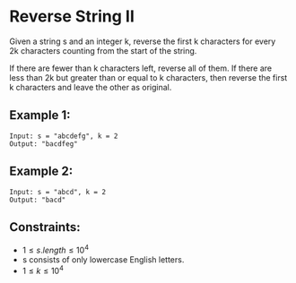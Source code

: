 # Reverse String II

Given a string s and an integer k, reverse the first k characters for every  
2k characters counting from the start of the string.

If there are fewer than k characters left, reverse all of them. If there are  
less than 2k but greater than or equal to k characters, then reverse the first  
k characters and leave the other as original.

 

## Example 1:

    Input: s = "abcdefg", k = 2
    Output: "bacdfeg"

## Example 2:

    Input: s = "abcd", k = 2
    Output: "bacd"

 

## Constraints:

* $1 \le s.length \le 10^4$
* s consists of only lowercase English letters.
* $1 \le k \le 10^4$